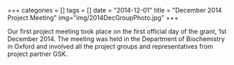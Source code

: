 +++
categories = []
tags = []
date = "2014-12-01"
title = "December 2014 Project Meeting"
img="img/2014DecGroupPhoto.jpg"
+++

Our first project meeting took place on the first official day of the grant, 1st December 2014. The meeting was held in the Department of Biochemistry in Oxford and involved all the project groups and representatives from project partner GSK.

